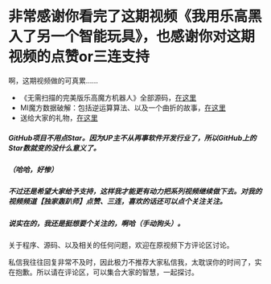 
# 非常感谢你看完了这期视频《我用乐高黑入了另一个智能玩具》，也感谢你对这期视频的点赞or三连支持

啊，这期视频做的可真累……
- 《无需扫描的完美版乐高魔方机器人》全部源码，[在这里](./Source/)
- MI魔方数据破解：包括逆运算算法、以及一个曲折的故事，[在这里](./Hacker/)
- 送给大家的礼物，[在这里](https://github.com/dujiahongpashi-lego/mi-cube-ui)

##### GitHub项目不用点Star。因为UP主不从再事软件开发行业了，所以GitHub上的Star数就变的没什么意义了。
##### （哈哈，好惨）
##### 不过还是希望大家给予支持，这样我才能更有动力把系列视频继续做下去。对我的视频频道【独家轰趴师】点赞、三连，喜欢的话还可以点个关注关注。
##### 说实在的，我还是挺想要个关注的，啊哈（手动狗头）。


关于程序、源码、以及相关的任何问题，欢迎在原视频下方评论区讨论。

私信我往往回复非常不及时，因此极力不推荐大家私信我，太耽误你的时间了，实在抱歉。所以请在评论区，可以集合大家的智慧，一起探讨。